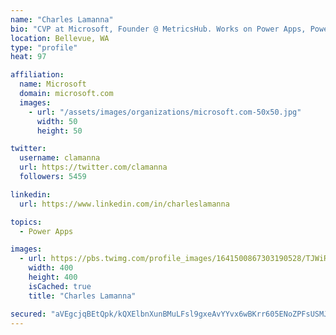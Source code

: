 ```yaml
---
name: "Charles Lamanna"
bio: "CVP at Microsoft, Founder @ MetricsHub. Works on Power Apps, Power Automate, Power Virtual Agent, Common Data Service and Dynamics 365."
location: Bellevue, WA
type: "profile"
heat: 97

affiliation:
  name: Microsoft
  domain: microsoft.com
  images:
    - url: "/assets/images/organizations/microsoft.com-50x50.jpg"
      width: 50
      height: 50

twitter:
  username: clamanna
  url: https://twitter.com/clamanna
  followers: 5459

linkedin:
  url: https://www.linkedin.com/in/charleslamanna

topics:
  - Power Apps

images:
  - url: https://pbs.twimg.com/profile_images/1641500867303190528/TJWiRwMN_400x400.jpg
    width: 400
    height: 400
    isCached: true
    title: "Charles Lamanna"

secured: "aVEgcjqBEtQpk/kQXElbnXunBMuLFsl9gxeAvYYvx6wBKrr605ENoZPFsUSMJZjAaWiBn0MktFe4mpyo079uqkM9jeP+slVVet/8r6WpS3tCwObFKRiRFr1bdqClET+chCbaWcxlrCU3lsyHUgDNaBk70UHs6II63kGT9spEPlbP1t51cBuug91L6LbouOUvtCpns6P+cFCij441yqHMLXxLiHgix1lsfe5m5MPJpG0kIdGcmxiNDDLo5zBEeTCSkdwhBw6xRJMCF3FDdY7znBJwqp9lf3iVdlfIfrVln6JXf+tHN3GYY8KT21g3nuq/o1HQA9/wt4e+CU8Z1p859tAFxdosLk+Vyq8UCh2W1gqTrJlA+Z8nJsPGmk9ZWGj+yKcDoL+DD7FL8TUzKTykdNndtkuZXKg+pMEalsYSZCs=;NORqwo00KuoH0qp2WLJS8g=="
---
```



